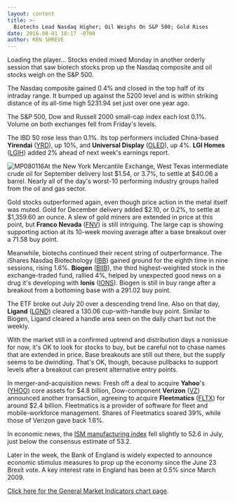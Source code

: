```yaml
---
layout: content
title: >-
  Biotechs Lead Nasdaq Higher; Oil Weighs On S&P 500; Gold Rises
date: 2016-08-01 18:17 -0700
author: KEN SHREVE
---
```






Loading the player...
Stocks ended mixed Monday in another orderly session that saw biotech stocks prop up the Nasdaq composite and oil stocks weigh on the S&P 500.


The Nasdaq composite gained 0.4% and closed in the top half of its intraday range. It bumped up against the 5200 level and is within striking distance of its all-time high 5231.94 set just over one year ago.


The S&P 500, Dow and Russell 2000 small-cap index each lost 0.1%. Volume on both exchanges fell from Friday's levels.


The IBD 50 rose less than 0.1%. Its top performers included China-based **Yirendai** ([YRD](https://research.investors.com/quote.aspx?symbol=YRD)), up 10%, and **Universal Display** ([OLED](https://research.investors.com/quote.aspx?symbol=OLED)), up 4%. **LGI Homes** ([LGIH](https://research.investors.com/quote.aspx?symbol=LGIH)) added 2% ahead of next week's earnings report.


![MP080116](https://www.investors.com/wp-content/uploads/2016/08/MP080116-153x300.jpg)At the New York Mercantile Exchange, West Texas intermediate crude oil for September delivery lost $1.54, or 3.7%, to settle at $40.06 a barrel. Nearly all of the day's worst-10 performing industry groups hailed from the oil and gas sector.


Gold stocks outperformed again, even though price action in the metal itself was muted. Gold for December delivery added $2.10, or 0.2%, to settle at $1,359.60 an ounce. A slew of gold miners are extended in price at this point, but **Franco Nevada** ([FNV](https://research.investors.com/quote.aspx?symbol=FNV)) is still intriguing. The large cap is showing supporting action at its 10-week moving average after a base breakout over a 71.58 buy point.


Meanwhile, biotechs continued their recent string of outperformance. The iShares Nasdaq Biotechology ([IBB](https://research.investors.com/quote.aspx?symbol=IBB)) gained ground for the eighth time in nine sessions, rising 1.6%. **Biogen** ([BIIB](https://research.investors.com/quote.aspx?symbol=BIIB)), the third highest-weighted stock in the exchange-traded fund, rallied 4%, helped by unexpected good news on a drug it's developing with **Ionis** ([IONS](https://research.investors.com/quote.aspx?symbol=IONS)). Biogen is still in buy range after a breakout from a bottoming base with a 291.02 buy point.


The ETF broke out July 20 over a descending trend line. Also on that day, **Ligand** ([LGND](https://research.investors.com/quote.aspx?symbol=LGND)) cleared a 130.06 cup-with-handle buy point. Similar to Biogen, Ligand cleared a handle area seen on the daily chart but not the weekly.


With the market still in a confirmed uptrend and distribution days a nonissue for now, it's OK to look for stocks to buy, but be careful not to chase names that are extended in price. Base breakouts are still out there, but the supply seems to be dwindling. That's OK, though, because pullbacks to support levels after a breakout can present alternative entry points.


In merger-and-acquisition news: Fresh off a deal to acquire **Yahoo**'s ([YHOO](https://research.investors.com/quote.aspx?symbol=YHOO)) core assets for $4.8 billion, Dow-component **Verizon** ([VZ](https://research.investors.com/quote.aspx?symbol=VZ)) announced another transaction, agreeing to acquire **Fleetmatics** ([FLTX](https://research.investors.com/quote.aspx?symbol=FLTX)) for around $2.4 billion. Fleetmatics is a provider of software for fleet and mobile-workforce management. Shares of Fleetmatics soared 39%, while those of Verizon gave back 1.6%.


In economic news, the [ISM manufacturing index](https://www.investors.com/news/economy/ism-manufacturing-index-for-july/) fell slightly to 52.6 in July, just below the consensus estimate of 53.2.


Later in the week, the Bank of England is widely expected to announce economic stimulus measures to prop up the economy since the June 23 Brexit vote. A key interest rate in England has been at 0.5% since March 2009.


[Click here for the General Market Indicators chart page](https://www.investors.com/wp-content/uploads/2016/08/IBD0108153126GMI.pdf).




